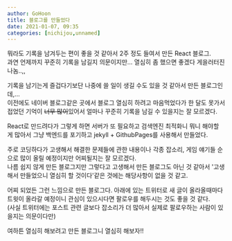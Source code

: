 ```yaml
---
author: GoHoon
title: 블로그를 만들었다
date: 2021-01-07, 09:35
categories: [nichijou,unnamed]
---
```

뭐라도 기록을 남겨두는 편이 좋을 것 같아서 2주 정도 들여서 만든 React 블로그.   
과연 언제까지 꾸준히 기록을 남길지 의문이지만... 열심히 좀 했으면 좋겠다 게을러터진 나놈..,,   
<!-- Excerpt -->

기록을 남기는게 즐겁다기보단 나중에 쓸 일이 생길 수도 있을 것 같아서 만든 블로그인데,...   
이전에도 네이버 블로그같은 곳에서 블로그 열심히 하려고 마음먹었다가 한 달도 못가서 접었던 기억이 ~~너무 많이~~있어서 얼마나 꾸준히 기록을 남길 수 있을지는 잘 모르겠다.   

React로 만드려다가 그렇게 하면 서버가 또 필요하고 검색엔진 최적화니 뭐니 해야할 게 많아서 그냥 백엔드를 포기하고 jekyll + GithubPages를 사용해서 만들었다.   

주로 코딩하다가 고생해서 해결한 문제들에 관한 내용이나 각종 잡소리, 게임 얘기들 순으로 많이 올릴 예정이지만 어찌될지는 잘 모르겠다.   
나름 쉽지 않게 만든 블로그지만 그렇다고 고생해서 만든 블로그도 아닌 것 같아서 '고생해서 만들었으니 열심히 할 것이다'같은 것에는 해당사항이 없을 것 같고.   

어찌 되었든 그런 느낌으로 만든 블로그다. 아래에 있는 트위터로 새 글이 올라올때마다 트윗이 올라갈 예정이니 관심이 있으시다면 팔로우를 해두시는 것도 좋을 것 같다.   
(사실 트위터에는 포스트 관련 글보다 잡소리가 더 많아서 실제로 팔로우하는 사람이 있을지는 의문이다만)   

여하튼 열심히 해보려고 만든 블로그니 열심히 해보자!! 
